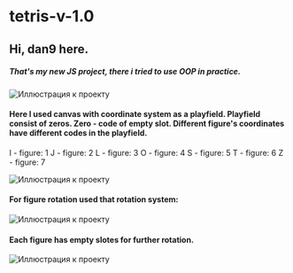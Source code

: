 # tetris-v-1.0
Hi, dan9 here.
-----------------------------------
##### That's my new JS project, there i tried to use OOP in practice.

![Иллюстрация к проекту](https://github.com/chackydude/tetris/raw/master/T1example_render.png)

#### Here I used canvas with coordinate system as a playfield. Playfield consist of zeros. Zero - code of empty slot. Different figure's coordinates have different codes in the playfield. 

I - figure: 1
J - figure: 2
L - figure: 3
O - figure: 4
S - figure: 5
T - figure: 6
Z - figure: 7

![Иллюстрация к проекту](https://github.com/chackydude/tetris/raw/master/T3example.png)

#### For figure rotation used that rotation system:


![Иллюстрация к проекту](https://github.com/chackydude/tetris/raw/master/T2example_render.png)

#### Each figure has empty slotes for further rotation.


![Иллюстрация к проекту](https://github.com/chackydude/tetris/raw/master/T4example.png)

